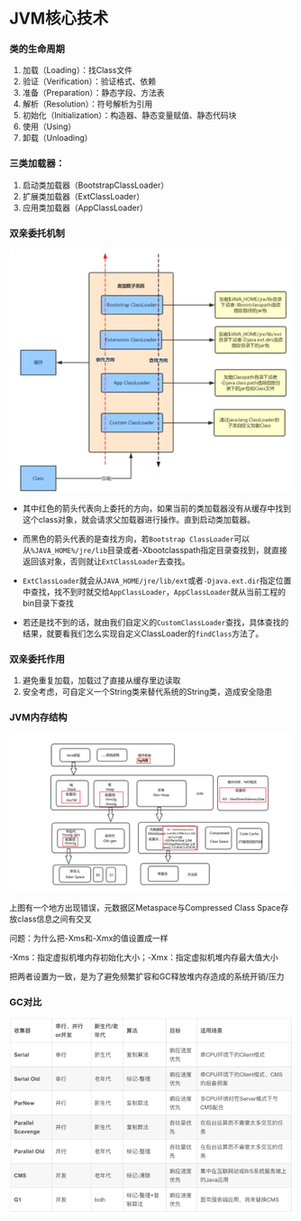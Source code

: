 # JVM核心技术

### 类的生命周期

1. 加载（Loading）：找Class文件
2. 验证（Verification）：验证格式、依赖
3. 准备（Preparation）：静态字段、方法表
4. 解析（Resolution）：符号解析为引用
5. 初始化（Initialization）：构造器、静态变量赋值、静态代码块
6. 使用（Using）
7. 卸载（Unloading）

### 三类加载器：

1. 启动类加载器（BootstrapClassLoader）
2. 扩展类加载器（ExtClassLoader）
3. 应用类加载器（AppClassLoader）

### 双亲委托机制

![类加载](https://github.com/chenhj123/chenhj/blob/main/images/classloader.png)

- 其中红色的箭头代表向上委托的方向，如果当前的类加载器没有从缓存中找到这个class对象，就会请求父加载器进行操作。直到启动类加载器。

- 而黑色的箭头代表的是查找方向，若`Bootstrap ClassLoader`可以从`%JAVA_HOME%/jre/lib`目录或者-Xbootclasspath指定目录查找到，就直接返回该对象，否则就让`ExtClassLoader`去查找。

- `ExtClassLoader`就会从`JAVA_HOME/jre/lib/ext`或者`-Djava.ext.dir`指定位置中查找，找不到时就交给`AppClassLoader`，`AppClassLoader`就从当前工程的bin目录下查找

- 若还是找不到的话，就由我们自定义的`CustomClassLoader`查找，具体查找的结果，就要看我们怎么实现自定义ClassLoader的`findClass`方法了。

### 双亲委托作用

1. 避免重复加载，加载过了直接从缓存里边读取
2. 安全考虑，可自定义一个String类来替代系统的String类，造成安全隐患

### JVM内存结构

![内存结构](https://github.com/chenhj123/chenhj/blob/main/images/memory_structure.png)

上图有一个地方出现错误，元数据区Metaspace与Compressed Class Space存放class信息之间有交叉

问题：为什么把-Xms和-Xmx的值设置成一样

-Xms：指定虚拟机堆内存初始化大小；-Xmx：指定虚拟机堆内存最大值大小

把两者设置为一致，是为了避免频繁扩容和GC释放堆内存造成的系统开销/压力

### GC对比

![GC](https://github.com/chenhj123/chenhj/blob/main/images/GC.png)

